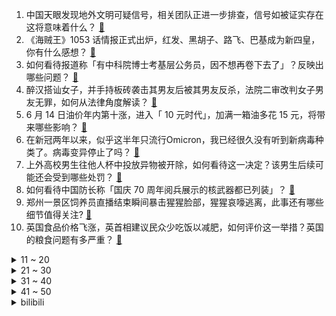 1. 中国天眼发现地外文明可疑信号，相关团队正进一步排查，信号如被证实存在这将意味着什么？ [:link:](https://www.zhihu.com/question/537647710)
2. 《海贼王》1053 话情报正式出炉，红发、黑胡子、路飞、巴基成为新四皇，你有什么感想？ [:link:](https://www.zhihu.com/question/537692966)
3. 如何看待报道称「有中科院博士考基层公务员，因不想再卷下去了」？反映出哪些问题？ [:link:](https://www.zhihu.com/question/537442385)
4. 醉汉搭讪女子，并手持板砖袭击其男友后被其男友反杀，法院二审改判女子男友无罪，如何从法律角度解读？ [:link:](https://www.zhihu.com/question/537650464)
5. 6 月 14 日油价年内第十涨，进入「 10 元时代」，加满一箱油多花 15 元，将带来哪些影响？ [:link:](https://www.zhihu.com/question/537679725)
6. 在新冠两年以来，似乎这半年只流行Omicron，我已经很久没有听到新病毒种类了。病毒变异停止了吗？ [:link:](https://www.zhihu.com/question/534459016)
7. 上外高校男生往他人杯中投放异物被开除，如何看待这一决定？该男生后续可能还会受到哪些处罚？ [:link:](https://www.zhihu.com/question/537766102)
8. 如何看待中国防长称「国庆 70 周年阅兵展示的核武器都已列装」？ [:link:](https://www.zhihu.com/question/537458563)
9. 郑州一景区饲养员直播结束瞬间暴击猩猩脸部，猩猩哀嚎逃离，此事还有哪些细节值得关注? [:link:](https://www.zhihu.com/question/537428298)
10. 英国食品价格飞涨，英首相建议民众少吃饭以减肥，如何评价这一举措？英国的粮食问题有多严重？ [:link:](https://www.zhihu.com/question/537630606)
<details>
<summary>11 ~ 20</summary>

11. 男朋友觉得领证后应该全力先买房，等婚礼的时候再买婚戒，可是我对领证前的求婚仪式感也很看重，应该怎么办？ [:link:](https://www.zhihu.com/question/534429191)
12. 《水浒传》里哪个细节让你觉得过于真实，甚至不寒而栗？ [:link:](https://www.zhihu.com/question/446929988)
13. 孙悟空既然学到了长生之道，为何又因阳寿已尽去大闹地府？ [:link:](https://www.zhihu.com/question/34832301)
14. 6 月 14 日 A 股三大指数上演「深 V」走势，成交再超万亿，后续市场如何发展？ [:link:](https://www.zhihu.com/question/537665342)
15. 如何看待河南洛阳「无访社区考生中招降 3 分录取」，当地回应「考虑不周已暂停」？这是否破坏考试公平性？ [:link:](https://www.zhihu.com/question/537642883)
16. 女孩嘴含夹竹桃拍照后中毒送医，如何从医学角度进行解释？日常所见中还有哪些花也含有毒素？ [:link:](https://www.zhihu.com/question/537702677)
17. 美国两党议员就一项阻止对华投资提案达成一致，外交部回应「严重破坏国际经贸秩序和贸易规则」，如何看待？ [:link:](https://www.zhihu.com/question/537668744)
18. 中年女领导真的会针对年轻貌美的女下属吗？ [:link:](https://www.zhihu.com/question/304335915)
19. 高考结束了，上本科还是大专？ [:link:](https://www.zhihu.com/question/537730418)
20. 如何看待安徽一妇联招聘只限男性，官方回应称「为平衡男女比例，已改为均可报名」？是否违反了平等就业原则？ [:link:](https://www.zhihu.com/question/537681672)
</details>
<details>
<summary>21 ~ 30</summary>

21. 现在什么专业的就业前景好？ [:link:](https://www.zhihu.com/question/279049258)
22. 有没有一件事或几件事或人让你突然改变了态度从而改变了人生方向？ [:link:](https://www.zhihu.com/question/450961700)
23. 你觉得暑假最适合带孩子去哪里旅游？为什么？ [:link:](https://www.zhihu.com/question/536761834)
24. 英语这种毫无规律的语言是怎么被造出来的？ [:link:](https://www.zhihu.com/question/523005869)
25. 研究生与本科生的工资只差 500 块钱，究竟考研的意义何在？ [:link:](https://www.zhihu.com/question/535637112)
26. 如何看待胡锡进表示「各地健康码应纯粹用于防疫」？ [:link:](https://www.zhihu.com/question/537608959)
27. 假如一个高水平程序员故意留了一个只有他自己知道的漏洞，那么这种行为违法吗？ [:link:](https://www.zhihu.com/question/531724027)
28. 大概什么时候 Windows 笔记本 CPU 才能达到 M1 这个级别？ [:link:](https://www.zhihu.com/question/432014907)
29. 加拿大总理特鲁多新冠病毒检测结果呈阳性，已为今年第二次感染，为何会出现这种情况？还有哪些信息值得关注？ [:link:](https://www.zhihu.com/question/537596675)
30. 江南大学通报「一男生在女生浴室偷拍，给予其开除学籍处分」，如何看待这一处理结果？ [:link:](https://www.zhihu.com/question/537625584)
</details>
<details>
<summary>31 ~ 40</summary>

31. 北京朝阳区市场监管局拟对天堂超市酒吧吊销执照，列入严重违法失信名单，起到什么警示作用？ [:link:](https://www.zhihu.com/question/537695840)
32. 《甄嬛传》华妃被降为答应后，为何无一个下人敢刁难？ [:link:](https://www.zhihu.com/question/485335805)
33. 为什么我感受不到 1500 元的手机比四五千的差？ [:link:](https://www.zhihu.com/question/507165903)
34. 为啥很多人说「读史可以明智」，可我却啥也学不到？ [:link:](https://www.zhihu.com/question/421929945)
35. 《原神》是个很肝的游戏，为了抽到好角色还需要氪，它也体验不了像王者一样的快感，那么玩的意义是什么? [:link:](https://www.zhihu.com/question/535117936)
36. 2022年5月新能源汽车厂商销量排名出炉，比亚迪断层第一，广汽埃安第三，如何评价？ [:link:](https://www.zhihu.com/question/537052706)
37. 针对唐山打人事件主犯陈继志被抓时是否仍是逃犯，廊坊广阳刑警称「专案组正调查」，具体情况如何？ [:link:](https://www.zhihu.com/question/537616542)
38. 如何看待6月14号勇士对战凯尔特人G5中库里三分球9投0中？ [:link:](https://www.zhihu.com/question/537636227)
39. 英首相呼吁民众少吃饭应对物价飞涨，你认可这种方式吗？目前当地情况如何？ [:link:](https://www.zhihu.com/question/537597118)
40. 你们会在友谊里吃醋吗？ [:link:](https://www.zhihu.com/question/532991789)
</details>
<details>
<summary>41 ~ 50</summary>

41. 《哆啦A梦》中哪些人物出场时间短暂却让你印象深刻？ [:link:](https://www.zhihu.com/question/285367553)
42. 成年人能打过扬子鳄吗? [:link:](https://www.zhihu.com/question/396421231)
43. 《原神》2.7 版本「盛世豪鼓打击垫」活动让我意识到自己是个手残党，请问怎么能突破 80% 准确度？ [:link:](https://www.zhihu.com/question/537526408)
44. 郑恺 900 万股权被冻结，该事件对他的演艺事业有何影响？ [:link:](https://www.zhihu.com/question/537701013)
45. 如何客观对比《巫师3》《旷野之息》《大镖客2》《艾尔登法环》，站在年份角度，在当时的意义是什么？ [:link:](https://www.zhihu.com/question/519389664)
46. 厨房装修有哪些细节需要注意呢？ [:link:](https://www.zhihu.com/question/534334680)
47. 如《火影》《Fate》《鲁鲁修》等，同为杀父弑母的动漫角色，为什么人气差别巨大？ [:link:](https://www.zhihu.com/question/537331911)
48. 《原神》已经发展快两年了，你对《原神》有什么好的建议吗? [:link:](https://www.zhihu.com/question/536470907)
49. 2022 年 618 ，有什么可以闭眼买的、且能用 3 年以上的数码产品推荐？ [:link:](https://www.zhihu.com/question/537617151)
50. 大学该买电脑还是换手机? [:link:](https://www.zhihu.com/question/537683069)
</details><details>
<summary>bilibili</summary>

1. 【罗翔】令人愤怒的唐山打人案涉及什么犯罪？ [:link:](//www.bilibili.com/video/BV1YA4y1R7RJ)
2. 鸡汤来咯！ [:link:](//www.bilibili.com/video/BV1Ug411X7wp)
3. 15OOO个泡泡，用针管画了幅梵高的星空图 [:link:](//www.bilibili.com/video/BV1NB4y1S7x4)
4. ⚡   梗 王 王 中 王   ⚡ [:link:](//www.bilibili.com/video/BV1zT41157n2)
5. 中500万都没有他笑的开心！ [:link:](//www.bilibili.com/video/BV1rY4y137U8)
6. 一场跨越百年的对话，我们要结婚啦 [:link:](//www.bilibili.com/video/BV1hY4y1G77G)
7. 一个美国人如何走遍长城？【小约翰】 [:link:](//www.bilibili.com/video/BV1cT411573g)
8. 请老人吃红焖肉炖粉条 [:link:](//www.bilibili.com/video/BV18A4y1R7qx)
9. 【超实用】你的手机号绑定了多少app？30秒快速查询、解绑！ [:link:](//www.bilibili.com/video/BV1Ua411L7J4)
10. 读书不知归处，误入书画境中 [:link:](//www.bilibili.com/video/BV1fv4y137X3)
<details>
<summary>11 ~ 20</summary>

11. 小丑竟然是我自己？ [:link:](//www.bilibili.com/video/BV1yL4y1P7TG)
12. 真的有人吃这玩意吗！？ [:link:](//www.bilibili.com/video/BV1DA4y1R7gC)
13. 假如教导主任跳Kpop，你高考多少分 [:link:](//www.bilibili.com/video/BV1LW4y1k7Nc)
14. 我以为我救了一只小猫，结果... [:link:](//www.bilibili.com/video/BV1Kr4y137sG)
15. 小动物们，每天都很开心 [:link:](//www.bilibili.com/video/BV1s94y1276T)
16. 身 败 名 裂 ！【MC暮色森林#4】 [:link:](//www.bilibili.com/video/BV19v4y1u7Wx)
17. 【明日方舟×死亡搁浅】“冥滩遣行”限时活动宣传PV [:link:](//www.bilibili.com/video/BV173411g7Sc)
18. 课 堂 请 勿 对 对 子【2022毕业篇】！！！ [:link:](//www.bilibili.com/video/BV1vT41157RP)
19. 不知道草原上哪只牛掉的骨头  拿回去烤了吧！ [:link:](//www.bilibili.com/video/BV11A4y1R7Gh)
20. 自制多功能农用电动小推车 [:link:](//www.bilibili.com/video/BV19Y411M7ar)
</details>
<details>
<summary>21 ~ 30</summary>

21. 电影前几秒都在看啥？不起眼的片头，背后有什么故事？ [:link:](//www.bilibili.com/video/BV1DS4y1i7W3)
22. 摆个地摊碰运气，不料一口气卖出1000万流水：挣钱给老公花 [:link:](//www.bilibili.com/video/BV1tT41157GA)
23. 给老弟整的一愣一愣的 [:link:](//www.bilibili.com/video/BV13Z4y1q72P)
24. 别拦我，他们喜欢看。 [:link:](//www.bilibili.com/video/BV1et4y1H7m8)
25. 我只是多看了他一眼，他就拼命追我们，可能是疯了？ [:link:](//www.bilibili.com/video/BV1D3411g7SM)
26. 我 和 我 的 怨 种 外 甥 ！ [:link:](//www.bilibili.com/video/BV1dt4y1H731)
27. 考 场 上 禁 止 电 摇 ！ [:link:](//www.bilibili.com/video/BV1xv4y1G7H4)
28. 《我和我的四个刨冰机》 [:link:](//www.bilibili.com/video/BV1oY4y1W7Fo)
29. 这个4年前最被期待的射击游戏终于要来了！【第三次世界大战】 [:link:](//www.bilibili.com/video/BV1iU4y1R7e9)
30. 把经典角色3D化吓哭小孩 [:link:](//www.bilibili.com/video/BV1c94y127Hs)
</details>
<details>
<summary>31 ~ 40</summary>

31. 【STN快报第六季33】三上不仅头没了，卡普空还给他换了个头 [:link:](//www.bilibili.com/video/BV1aY411K78x)
32. 大学时的那些“侠客们”！ [:link:](//www.bilibili.com/video/BV1Xa411L7MD)
33. 也许这就是体育的魅力吧! [:link:](//www.bilibili.com/video/BV1594y127uv)
34. 少吃不认识的蘑菇 [:link:](//www.bilibili.com/video/BV1Xg411975w)
35. 杭州火灾牺牲00后消防员：1岁丧父3岁丧母，吃百家饭长大 [:link:](//www.bilibili.com/video/BV1rY4y1G7X6)
36. 如果僵尸拿起了铲子！ [:link:](//www.bilibili.com/video/BV1cY4y1s7PD)
37. 反向焦虑，用焦虑对付焦虑 [:link:](//www.bilibili.com/video/BV14a411s7jm)
38. 现场见证 "库里总决赛超神" 狂砍43分！库里生涯史最伟大的总决赛！ [:link:](//www.bilibili.com/video/BV1rB4y1Q7Fv)
39. 【时代少年团】《你要快乐》MV [:link:](//www.bilibili.com/video/BV1DS4y1i7Y1)
40. 千万不要随便帮孩子做衣服 [:link:](//www.bilibili.com/video/BV1qr4y1V7RR)
</details>
<details>
<summary>41 ~ 50</summary>

41. 《守望先锋》“归来”将于10月5日正式上线免费游玩 [:link:](//www.bilibili.com/video/BV1uY4y1s7mr)
42. 【半佛】要求模拟分娩，不如直接离婚 [:link:](//www.bilibili.com/video/BV1HW4y1k7bc)
43. 让陌生女人躺在宿醉兄弟身边，没想到兄弟直接被吓跑了！这期有大惊喜！！ [:link:](//www.bilibili.com/video/BV1Dt4y1H7oU)
44. CPU烤肉/显卡铁板烧！124℃高温烹饪干净又卫生，直接做个六菜一汤！【科技达】 [:link:](//www.bilibili.com/video/BV1MB4y1S7fE)
45. Tank：周杰伦接班人？别cue我，只想安静复出 [:link:](//www.bilibili.com/video/BV1VY4y1476k)
46. 我 要 成 为 上 单 巨 星【TheShy的奇妙冒险】 [:link:](//www.bilibili.com/video/BV11g41197eR)
47. 爸爸视角告诉你 什么是儿子？ [:link:](//www.bilibili.com/video/BV1Da411L7g7)
48. 约尔：我只教一次，看好了吉克耶格尔，球是这样投的 ！！ [:link:](//www.bilibili.com/video/BV1jL4y1N7QC)
49. ITZY申留真+黄礼志Break My Heart Myself双人舞蹈公开 [:link:](//www.bilibili.com/video/BV1j34y1576E)
50. 当万物都可压缩 尝试生存做出需7亿钻石的压缩钻剑！ 我的世界#1 [:link:](//www.bilibili.com/video/BV1nr4y1V7iZ)
</details>
<details>
<summary>51 ~ 60</summary>

51. Bet On Me的夏日打开方式，泳池也能变舞台！ [:link:](//www.bilibili.com/video/BV1dB4y1D71n)
52. 减脂瓶颈期了，大家帮帮我 [:link:](//www.bilibili.com/video/BV13v4y1G7cN)
53. 骑行新藏线，穿越风沙到达三十里营房，在路上遇到的自驾游朋友那里蹭了顿饭 [:link:](//www.bilibili.com/video/BV163411g7Ke)
54. 自制一体式可升降电脑桌 [:link:](//www.bilibili.com/video/BV1xZ4y1q7B8)
55. 石沟大饭店    厨子探店¥350 [:link:](//www.bilibili.com/video/BV1CS4y1i7xG)
56. 君の名は…宫本武藏 [:link:](//www.bilibili.com/video/BV13L4y1N77s)
57. 谁在组织高考作弊？ [:link:](//www.bilibili.com/video/BV1ng41197Ag)
58. 大一期末作业视频，点赞过60就算及格。 [:link:](//www.bilibili.com/video/BV14W4y1k7JB)
59. 点击领取【阿尼亚 鼠标指针】 [:link:](//www.bilibili.com/video/BV1PY411u75g)
60. 盘点《猫和老鼠》中那些看起来很好吃的食物！螺母奶酪？ [:link:](//www.bilibili.com/video/BV19L4y1P7D1)
</details>
<details>
<summary>61 ~ 70</summary>

61. 我知道，喜茶很想弄死我... [:link:](//www.bilibili.com/video/BV1Mr4y137oi)
62. 朋友们，我这次做的工具，你们知道是做什么用的吗？ [:link:](//www.bilibili.com/video/BV1YU4y1R7b2)
63. 他拍上镜绝学！告别原相机变丑！拍毕业照 结婚照 给我看！ [:link:](//www.bilibili.com/video/BV1K34y157Vo)
64. 孤勇者小学生 但是特效拉满 [:link:](//www.bilibili.com/video/BV1TU4y1R7L3)
65. 让直播间1万人静默 [:link:](//www.bilibili.com/video/BV1Vt4y1H7YM)
66. 一块牛排卖6999？是我这辈子吃过最牛的牛排了！ [:link:](//www.bilibili.com/video/BV1yY411K7BU)
67. 建议你 6·18前 多看几遍！！！！！ [:link:](//www.bilibili.com/video/BV1rY4y1G7xJ)
68. 2000w人好奇的烘干鸡竟然下蛋了？ [:link:](//www.bilibili.com/video/BV11L4y1P7fV)
69. 这绝对是你见过的最像蔡徐坤版的只因你太美 [:link:](//www.bilibili.com/video/BV1hT41157qY)
70. 70后丁克夫妻的135平1居室，不生孩子的家长啥样？｜RoomTour [:link:](//www.bilibili.com/video/BV1Q3411g7Gv)
</details>
<details>
<summary>71 ~ 80</summary>

71. 新宫本武藏CG《无双》——朝一个方向走下去，就总有相见的那天 [:link:](//www.bilibili.com/video/BV1D34y1L7JC)
72. 十年网龄才知道的作弊码，还记得当年我们是怎么玩罪恶都市的吗？ [:link:](//www.bilibili.com/video/BV1sT411576e)
73. 见过花开就好何必在意花属于谁 [:link:](//www.bilibili.com/video/BV1xT41157m1)
74. 韩红现身虚拟乐队音乐MV [:link:](//www.bilibili.com/video/BV1eY4y1G7uS)
75. 所以“长得丑”别怪镜子 [:link:](//www.bilibili.com/video/BV1rY411K7YM)
76. 这什么好东西啊 吃了能一秒入冬？ [:link:](//www.bilibili.com/video/BV1WT41157P6)
77. 横扫世界第一！中国男排爆冷战胜巴西 [:link:](//www.bilibili.com/video/BV1w94y1276j)
78. 笑死！“网红”都没脸这样整！！？有人出生就长这样？！真.颜值爆表小萝莉 [:link:](//www.bilibili.com/video/BV14r4y137om)
79. 从《救风尘》，到《梦华录》，我们超越古人了吗？ [:link:](//www.bilibili.com/video/BV1T34y1j7MR)
80. [原神音游/手元]你这500个键根本不够写啊？让我教你6k音游应该怎么塞！Day1硝华流焰自制谱 [:link:](//www.bilibili.com/video/BV1d34y1V7ju)
</details>
<details>
<summary>81 ~ 90</summary>

81. 【法律向】这一年，吴亦凡经历了什么？ [:link:](//www.bilibili.com/video/BV1t3411g7pq)
82. 敢叫理发师退钱的是何许人也？？？ [:link:](//www.bilibili.com/video/BV1CS4y1e7UD)
83. 我不会永远十八岁，但永远有人正在十八岁。 [:link:](//www.bilibili.com/video/BV1Pv4y1g7P2)
84. 【假装讲电影】超爽！最新印度开挂神剧！1人打10000人！弓箭射大炮！ [:link:](//www.bilibili.com/video/BV1YT41157NN)
85. 有一个拿不出手的男友你几点回家? [:link:](//www.bilibili.com/video/BV1kU4y1R7Mr)
86. 孙策：侧面进场永远是我最后的底牌！ [:link:](//www.bilibili.com/video/BV1MY4y1G7wb)
87. 当MC大神高考结束回家！2 [:link:](//www.bilibili.com/video/BV1Vr4y137iC)
88. 当你被坑的时候一定要记住这些号码，大佬给你撑腰。 [:link:](//www.bilibili.com/video/BV1jZ4y1q7TZ)
89. 重大发现，全网都没人吃过的镰虾，壳跟铠甲一样硬 [:link:](//www.bilibili.com/video/BV1BY411K7En)
90. 10几秒的铺垫就为了2秒的优雅，值得吗？当然值得！ [:link:](//www.bilibili.com/video/BV1wt4y1p725)
</details>
<details>
<summary>91 ~ 100</summary>

91. 【当别人 给你一块糖 ! 】 [:link:](//www.bilibili.com/video/BV1kt4y1H77c)
92. 【语文】“我是现代人，不懂现代文” [:link:](//www.bilibili.com/video/BV1WF411V7Fe)
93. （这也能解说？！）史上最干净的3V3篮球对抗！【下半场】 [:link:](//www.bilibili.com/video/BV1ma411L7Ro)
94. 大堂经理应对淡季的管理手段 [:link:](//www.bilibili.com/video/BV1y3411g7pi)
95. 当你可以击杀生物并获取「更多装备」？！ [:link:](//www.bilibili.com/video/BV1nL4y1N78v)
96. 兄弟，皮套脱了吧，太假了 [:link:](//www.bilibili.com/video/BV1EL4y1N7aC)
97. 如果你有一箱椰子，怎么才能发挥它们的最大价值。分享椰子的几种做法～ [:link:](//www.bilibili.com/video/BV1qY4y1G7yp)
98. 沉浸式体验已婚男人的晚上（2） [:link:](//www.bilibili.com/video/BV1dA4y1R7GM)
99. 【原神·尘歌壶】建梯自动化 [:link:](//www.bilibili.com/video/BV1cT41157bW)
100. 【鉴定热门】女孩子的脚比男生臭6倍？影子为什么会互相吸引？ [:link:](//www.bilibili.com/video/BV1pZ4y1q7mB)
</details></details>